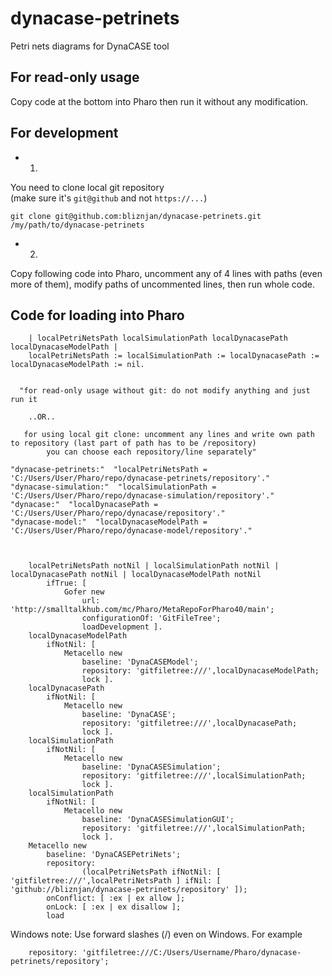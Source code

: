 # dynacase-petrinets
Petri nets diagrams for DynaCASE tool

## For read-only usage
Copy code at the bottom into Pharo then run it without any modification.
## For development
- 1)
You need to clone local git repository  
(make sure it's `git@github` and not `https://...`)
```
git clone git@github.com:bliznjan/dynacase-petrinets.git /my/path/to/dynacase-petrinets
```

- 2)
Copy following code into Pharo, uncomment any of 4 lines with paths (even more of them), modify paths of uncommented lines, then run whole code.

## Code for loading into Pharo
```
	| localPetriNetsPath localSimulationPath localDynacasePath localDynacaseModelPath |
	localPetriNetsPath := localSimulationPath := localDynacasePath := localDynacaseModelPath := nil.
	
	
  "for read-only usage without git: do not modify anything and just run it
	
    ..OR..
	  
   for using local git clone: uncomment any lines and write own path to repository (last part of path has to be /repository)
	    you can choose each repository/line separately"
	
"dynacase-petrinets:"  "localPetriNetsPath = 'C:/Users/User/Pharo/repo/dynacase-petrinets/repository'."
"dynacase-simulation:"  "localSimulationPath = 'C:/Users/User/Pharo/repo/dynacase-simulation/repository'."
"dynacase:"  "localDynacasePath = 'C:/Users/User/Pharo/repo/dynacase/repository'."
"dynacase-model:"  "localDynacaseModelPath = 'C:/Users/User/Pharo/repo/dynacase-model/repository'."
		
		
		
	localPetriNetsPath notNil | localSimulationPath notNil | localDynacasePath notNil | localDynacaseModelPath notNil
		ifTrue: [ 
			Gofer new
				url: 'http://smalltalkhub.com/mc/Pharo/MetaRepoForPharo40/main';
				configurationOf: 'GitFileTree';
				loadDevelopment ].
	localDynacaseModelPath
		ifNotNil: [ 
			Metacello new
				baseline: 'DynaCASEModel';
				repository: 'gitfiletree:///',localDynacaseModelPath;
				lock ].
	localDynacasePath
		ifNotNil: [ 
			Metacello new
				baseline: 'DynaCASE';
				repository: 'gitfiletree:///',localDynacasePath;
				lock ].
	localSimulationPath
		ifNotNil: [ 
			Metacello new
				baseline: 'DynaCASESimulation';
				repository: 'gitfiletree:///',localSimulationPath;
				lock ].
	localSimulationPath
		ifNotNil: [ 
			Metacello new
				baseline: 'DynaCASESimulationGUI';
				repository: 'gitfiletree:///',localSimulationPath;
				lock ].
	Metacello new
		baseline: 'DynaCASEPetriNets';
		repository:
				(localPetriNetsPath ifNotNil: [ 'gitfiletree:///',localPetriNetsPath ] ifNil: [ 'github://bliznjan/dynacase-petrinets/repository' ]);
		onConflict: [ :ex | ex allow ];
		onLock: [ :ex | ex disallow ];
		load
```

Windows note: Use forward slashes (/) even on Windows. For example
```
    repository: 'gitfiletree:///C:/Users/Username/Pharo/dynacase-petrinets/repository';
```
